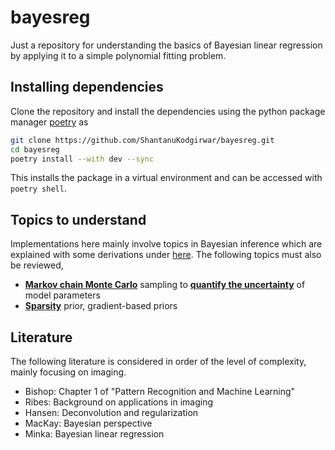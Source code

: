 # bayesreg

Just a repository for understanding the basics of Bayesian linear regression by applying it to a simple polynomial fitting problem.

## Installing dependencies

Clone the repository and install the dependencies using the python package manager [poetry](https://github.com/python-poetry/poetry) as
```bash
git clone https://github.com/ShantanuKodgirwar/bayesreg.git
cd bayesreg
poetry install --with dev --sync
```
This installs the package in a virtual environment and can be accessed with `poetry shell`.

## Topics to understand

Implementations here mainly involve topics in Bayesian inference which are explained with some derivations under [here](documentation/bayesian_inference.pdf). The following topics must also be reviewed, 

* [**Markov chain Monte Carlo**](https://en.wikipedia.org/wiki/Markov_chain_Monte_Carlo) sampling to [**quantify the uncertainty**](https://en.wikipedia.org/wiki/Uncertainty_quantification) of model parameters
* [**Sparsity**](https://en.wikipedia.org/wiki/Compressed_sensing) prior, gradient-based priors

## Literature

The following literature is considered in order of the level of complexity, mainly focusing on imaging.

* Bishop: Chapter 1 of "Pattern Recognition and Machine Learning"
* Ribes: Background on applications in imaging
* Hansen: Deconvolution and regularization
* MacKay: Bayesian perspective
* Minka: Bayesian linear regression
